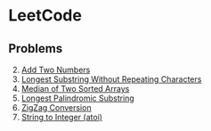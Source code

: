 # LeetCode

## Problems

2. [Add Two Numbers](./2-Add-Two-Numbers(Medium))
3. [Longest Substring Without Repeating Characters](./3-Longest-Substring-Without-Repeating-Characters(Medium))
4. [Median of Two Sorted Arrays](./4-Median-of-Two-Sorted-Arrays(Hard))
5. [Longest Palindromic Substring](./5-Longest-Palindromic-Substring(Medium))
6. [ZigZag Conversion](./6-ZigZag-Conversion(Medium))
8. [String to Integer (atoi)](./8-String-to-Integer(Medium))